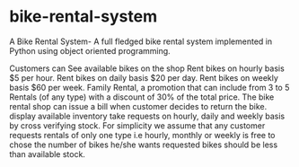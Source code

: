 # bike-rental-system
A Bike Rental System- A full fledged bike rental system implemented in Python using object oriented programming.

Customers can See available bikes on the shop Rent bikes on hourly basis $5 per hour. Rent bikes on daily basis $20 per day. Rent bikes on weekly basis $60 per week. Family Rental, a promotion that can include from 3 to 5 Rentals (of any type) with a discount of 30% of the total price. The bike rental shop can issue a bill when customer decides to return the bike. display available inventory take requests on hourly, daily and weekly basis by cross verifying stock. For simplicity we assume that any customer requests rentals of only one type i.e hourly, monthly or weekly is free to chose the number of bikes he/she wants requested bikes should be less than available stock.
